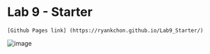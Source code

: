 # Lab 9 - Starter


    [Github Pages link] (https://ryankchon.github.io/Lab9_Starter/)

   ![image](./image.png)